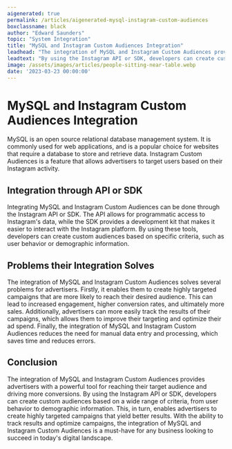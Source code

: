 ```yaml
---
aigenerated: true
permalink: /articles/aigenerated-mysql-instagram-custom-audiences
boxclassname: black
author: "Edward Saunders"
topic: "System Integration"
title: "MySQL and Instagram Custom Audiences Integration"
leadhead: "The integration of MySQL and Instagram Custom Audiences provides advertisers with a powerful tool for reaching their target audience and driving more conversions"
leadtext: "By using the Instagram API or SDK, developers can create custom audiences based on a wide range of criteria, from user behavior to demographic information. This, in turn, enables advertisers to create highly targeted campaigns that yield better results. With the ability to track results and optimize campaigns, the integration of MySQL and Instagram Custom Audiences is a must-have for any business looking to succeed in today's digital landscape."
image: /assets/images/articles/people-sitting-near-table.webp
date: '2023-03-23 00:00:00'
---
```

<div class="arttext">    <h1>MySQL and Instagram Custom Audiences Integration</h1>
    <p>MySQL is an open source relational database management system. It is commonly used for web applications, and is a popular choice for websites that require a database to store and retrieve data. Instagram Custom Audiences is a feature that allows advertisers to target users based on their Instagram activity.</p>
    <h2>Integration through API or SDK</h2>
    <p>Integrating MySQL and Instagram Custom Audiences can be done through the Instagram API or SDK. The API allows for programmatic access to Instagram's data, while the SDK provides a development kit that makes it easier to interact with the Instagram platform. By using these tools, developers can create custom audiences based on specific criteria, such as user behavior or demographic information.</p>
    <h2>Problems their Integration Solves</h2>
    <p>The integration of MySQL and Instagram Custom Audiences solves several problems for advertisers. Firstly, it enables them to create highly targeted campaigns that are more likely to reach their desired audience. This can lead to increased engagement, higher conversion rates, and ultimately more sales. Additionally, advertisers can more easily track the results of their campaigns, which allows them to improve their targeting and optimize their ad spend. Finally, the integration of MySQL and Instagram Custom Audiences reduces the need for manual data entry and processing, which saves time and reduces errors.</p>
    <h2>Conclusion</h2>
    <p>The integration of MySQL and Instagram Custom Audiences provides advertisers with a powerful tool for reaching their target audience and driving more conversions. By using the Instagram API or SDK, developers can create custom audiences based on a wide range of criteria, from user behavior to demographic information. This, in turn, enables advertisers to create highly targeted campaigns that yield better results. With the ability to track results and optimize campaigns, the integration of MySQL and Instagram Custom Audiences is a must-have for any business looking to succeed in today's digital landscape.</p>
</div>